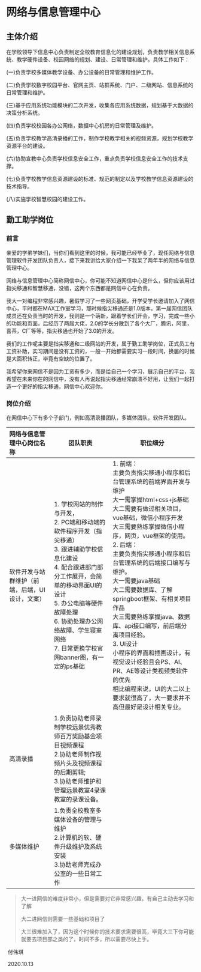 # 网络与信息管理中心

## 主体介绍

在学校领导下信息中心负责制定全校教育信息化的建设规划，负责教学相关信息系统、教学硬件设备、校园网络的规划、建设、日常管理和维护。具体工作如下：

(一)负责学校多媒体教学设备、办公设备的日常管理和维护工作。

(二)负责学校数字校园平台、官网主页、站群系统、门户、二级网站、信息系统的日常管理和维护。

(三)基于应用系统功能模块的二次开发，收集各应用系统数据，规划基于大数据的决策分析系统。

(四)负责学校校园各办公网络，数据中心机房的日常管理及维护。

(五)负责学校教学高清录播的工作，制作学校教学相关的视频资源，规划学校教学资源平台的建设。

(六)协助宣教中心负责学校信息安全工作，重点负责学校信息安全工作的技术支撑。

(七)负责学校教学信息资源建设的标准、规范的制定以及学校教学信息资源建设的技术指导。

(八)实施学校智慧校园的建设工作。

## 勤工助学岗位

### 前言

​	亲爱的学弟学妹们，当你们看到这里的时候，我可能已经毕业了，现任网络与信息管理软件开发团队负责人，接下来我讲给大家介绍一下我呆了两年半的网络与信息管理中心。

​	网络与信息管理中心简称网信中心，你可能不知道网信中心是什么，但你应该用过指尖移通和智慧移通，没错，这两个东西都是网信中心在负责。

​	我大一对编程非常感兴趣，暑假学习了一些网页基础，开学受学长邀请加入了网信中心，平时都在MAX工作室学习，那时候指尖移通还是1.0版本，第一届网信团队成员还在负责当时的开发，我则是一个萌新，跟着学长们开会，学习，完成一些小的功能和页面。后经历了两届大佬，2.0的学长分散到了各个大厂，腾讯，阿里，喜茶，C厂等等，指尖移通也开始了3.0的开发。

​	我们的工作呢主要是指尖移通和二级网站的开发，属于勤工助学岗位，正式员工有工资补助，实习期间是没有工资的，一般一开始都需要实习一段时间，换届的时候是大面积转正，毕竟有空缺的位置了。

​	我希望你来网信不是因为工资有多少，而是给自己一个学习，展示自己的平台，我希望在未来你在的网信中，没有人再说起指尖移通经常崩溃不好用，让我们一起打造一个更好的指尖移通，网信中心欢迎你。

### 岗位介绍

在网信中心下有多个子部门，例如高清录播团队，多媒体团队，软件开发团队。

| 网络与信息管理中心岗位名称                     | 团队职责                                                     | 职位细分                                                     |
| :--------------------------------------------- | ------------------------------------------------------------ | ------------------------------------------------------------ |
| 软件开发与站群维护（前端，后端，UI设计，文案） | 1. 学校网站的制作与开发，<br>2. PC端和移动端的软件程序开发（指尖移通）<br>3. 跟进辅助学校信息化建设<br>4. 配合跟进部门部分工作展开，会简单的移动界面UI的设计<br>5. 办公电脑等硬件故障处理<br/>6. 协助处理办公网络故障、学生寝室网络<br/>7. 日常更换学校官网banner图，有一定的ps基础 | 1. 前端：<br/>主要负责指尖移通小程序和后台管理系统的前端界面开发与维护<br/>大一需掌握html+css+js基础<br/>大二需要有做过相关项目，vue基础，微信小程序开发<br/>大三需要熟练掌握微信小程序，网页，vue框架的使用。<br>2. 后端：<br>主要负责指尖移通小程序和后台管理系统的后端接口编写与维护。<br>大一需要java基础<br>大二需要数据库、了解springboot框架、有相关项目作品<br>大三需要熟练掌握java、数据库、api接口编写，前后端分离项目经验。<br>3. UI设计<br>小程序的界面和插画设计，有视觉设计经验且会PS、AI、PR、AE等设计类视频类软件的优先<br>相比编程来说，UI的大二以上要求就很高了，大一要求并不高但最好是设计相关专业。 |
| 高清录播                                       | 1.负责协助老师录制学校远景优秀教师百万奖励基金项目视频课程<br>2.协助老师制作视频片头及视频课程的后期剪辑;<br>3.协助老师维护和管理远景教室4录课教室的录课设备。 |                                                              |
| 多媒体维护                                     | 1.负责全校教室多媒体设备的管理与维护<br>2.计算机的软、硬件升级维护及系统安装<br>3.协助老师完成办公室的一些日常工作 |                                                              |



> 大一进网信的难度非常小，但是需要对它非常感兴趣，有自己主动去学习和了解
>
> 大二进网信则需要一些基础和项目了
>
> 大三很难加入了，因为这个时候你的技术要求需要很高，毕竟大三下你可能就要去项目部之类的了，时间不多，所以需要尽快上手。



​																																																							付伟琪

​																																																					2020.10.13

